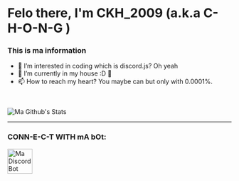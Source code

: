 # **Felo there, I'm CKH_2009 (a.k.a C-H-O-N-G )**

### This is ma information
- 👀 I’m interested in coding which is discord.js? Oh yeah
- 🌱 I’m currently in my house :D 🤣
- 📫 How to reach my heart? You maybe can but only with 0.0001%.



<br />

![Ma Github's Stats](https://github-readme-stats.vercel.app/api?username=C-H-O-N-G&show_icons=true&theme=algolia)
________________________________________________________________________________________________________________________________________________________________________________

### CONN-E-C-T WITH mA bOt:
[<img align="left" alt="Ma Discord Bot" width="56px" src="https://i.ibb.co/9N6xDzK/pngwing-com.png" />][Discord Bot]

<br />
<br />

[Discord Bot]: https://discord.com/oauth2/authorize?client_id=1026817109545713694&scope=bot&permissions=1099511627775

<!---
C-H-O-N-G/C-H-O-N-G is a not ✨ special ✨ repository because I haven't posted any thing XD. 
Be prepared and look for my repository when I post a repository in Github!
--->
